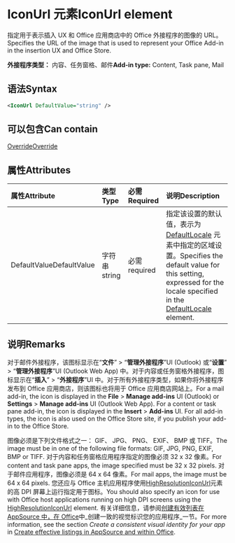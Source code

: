 # <a name="iconurl-element"></a><span data-ttu-id="5edf6-101">IconUrl 元素</span><span class="sxs-lookup"><span data-stu-id="5edf6-101">IconUrl element</span></span>

<span data-ttu-id="5edf6-102">指定用于表示插入 UX 和 Office 应用商店中的 Office 外接程序的图像的 URL。</span><span class="sxs-lookup"><span data-stu-id="5edf6-102">Specifies the URL of the image that is used to represent your Office Add-in in the insertion UX and Office Store.</span></span>

<span data-ttu-id="5edf6-103">**外接程序类型：** 内容、任务窗格、邮件</span><span class="sxs-lookup"><span data-stu-id="5edf6-103">**Add-in type:** Content, Task pane, Mail</span></span>

## <a name="syntax"></a><span data-ttu-id="5edf6-104">语法</span><span class="sxs-lookup"><span data-stu-id="5edf6-104">Syntax</span></span>

```XML
<IconUrl DefaultValue="string" />
```

## <a name="can-contain"></a><span data-ttu-id="5edf6-105">可以包含</span><span class="sxs-lookup"><span data-stu-id="5edf6-105">Can contain</span></span>

[<span data-ttu-id="5edf6-106">Override</span><span class="sxs-lookup"><span data-stu-id="5edf6-106">Override</span></span>](override.md)

## <a name="attributes"></a><span data-ttu-id="5edf6-107">属性</span><span class="sxs-lookup"><span data-stu-id="5edf6-107">Attributes</span></span>

|<span data-ttu-id="5edf6-108">**属性**</span><span class="sxs-lookup"><span data-stu-id="5edf6-108">**Attribute**</span></span>|<span data-ttu-id="5edf6-109">**类型**</span><span class="sxs-lookup"><span data-stu-id="5edf6-109">**Type**</span></span>|<span data-ttu-id="5edf6-110">**必需**</span><span class="sxs-lookup"><span data-stu-id="5edf6-110">**Required**</span></span>|<span data-ttu-id="5edf6-111">**说明**</span><span class="sxs-lookup"><span data-stu-id="5edf6-111">**Description**</span></span>|
|:-----|:-----|:-----|:-----|
|<span data-ttu-id="5edf6-112">DefaultValue</span><span class="sxs-lookup"><span data-stu-id="5edf6-112">DefaultValue</span></span>|<span data-ttu-id="5edf6-113">字符串</span><span class="sxs-lookup"><span data-stu-id="5edf6-113">string</span></span>|<span data-ttu-id="5edf6-114">必需</span><span class="sxs-lookup"><span data-stu-id="5edf6-114">required</span></span>|<span data-ttu-id="5edf6-115">指定该设置的默认值，表示为 [DefaultLocale](defaultlocale.md) 元素中指定的区域设置。</span><span class="sxs-lookup"><span data-stu-id="5edf6-115">Specifies the default value for this setting, expressed for the locale specified in the [DefaultLocale](defaultlocale.md) element.</span></span>|

## <a name="remarks"></a><span data-ttu-id="5edf6-116">说明</span><span class="sxs-lookup"><span data-stu-id="5edf6-116">Remarks</span></span>

<span data-ttu-id="5edf6-p101">对于邮件外接程序，该图标显示在“**文件**” > “**管理外接程序**”UI (Outlook) 或“**设置**” > “**管理外接程序**”UI (Outlook Web App) 中。对于内容或任务窗格外接程序，图标显示在“**插入**” > “**外接程序**”UI 中。对于所有外接程序类型，如果你将外接程序发布到 Office 应用商店，则该图标也将用于 Office 应用商店网站上。</span><span class="sxs-lookup"><span data-stu-id="5edf6-p101">For a mail add-in, the icon is displayed in the  **File** > **Manage add-ins** UI (Outlook) or **Settings** > **Manage add-ins** UI (Outlook Web App). For a content or task pane add-in, the icon is displayed in the **Insert** > **Add-ins** UI. For all add-in types, the icon is also used on the Office Store site, if you publish your add-in to the Office Store.</span></span>

<span data-ttu-id="5edf6-120">图像必须是下列文件格式之一： GIF、 JPG、 PNG、 EXIF、 BMP 或 TIFF。</span><span class="sxs-lookup"><span data-stu-id="5edf6-120">The image must be in one of the following file formats: GIF, JPG, PNG, EXIF, BMP or TIFF.</span></span> <span data-ttu-id="5edf6-121">对于内容和任务窗格应用程序指定的图像必须 32 x 32 像素。</span><span class="sxs-lookup"><span data-stu-id="5edf6-121">For content and task pane apps, the image specified must be 32 x 32 pixels.</span></span> <span data-ttu-id="5edf6-122">对于邮件应用程序，图像必须是 64 x 64 像素。</span><span class="sxs-lookup"><span data-stu-id="5edf6-122">For mail apps, the image must be 64 x 64 pixels.</span></span> <span data-ttu-id="5edf6-123">您还应与 Office 主机应用程序使用[HighResolutionIconUrl](highresolutioniconurl.md)元素的高 DPI 屏幕上运行指定用于图标。</span><span class="sxs-lookup"><span data-stu-id="5edf6-123">You should also specify an icon for use with Office host applications running on high DPI screens using the [HighResolutionIconUrl](highresolutioniconurl.md) element.</span></span> <span data-ttu-id="5edf6-124">有关详细信息，请参阅[创建有效列表在 AppSource 中，在 Office](https://docs.microsoft.com/office/dev/store/create-effective-office-store-listings#create-a-consistent-visual-identity)中_创建一致的视觉标识您的应用程序_一节。</span><span class="sxs-lookup"><span data-stu-id="5edf6-124">For more information, see the section _Create a consistent visual identity for your app_ in [Create effective listings in AppSource and within Office](https://docs.microsoft.com/office/dev/store/create-effective-office-store-listings#create-a-consistent-visual-identity).</span></span>
